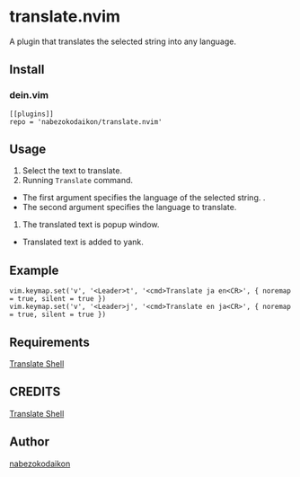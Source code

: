 # translate.nvim
A plugin that translates the selected string into any language.

## Install
### dein.vim
```
[[plugins]]
repo = 'nabezokodaikon/translate.nvim'
```

## Usage
1. Select the text to translate.
1. Running `Translate` command.
  * The first argument specifies the language of the selected string. .
  * The second argument specifies the language to translate.
1. The translated text is popup window.
  * Translated text is added to yank.

## Example
```
vim.keymap.set('v', '<Leader>t', '<cmd>Translate ja en<CR>', { noremap = true, silent = true })
vim.keymap.set('v', '<Leader>j', '<cmd>Translate en ja<CR>', { noremap = true, silent = true })
```

## Requirements
[Translate Shell](https://github.com/soimort/translate-shell)

## CREDITS
[Translate Shell](https://github.com/soimort/translate-shell)

## Author
[nabezokodaikon](https://github.com/nabezokodaikon)

